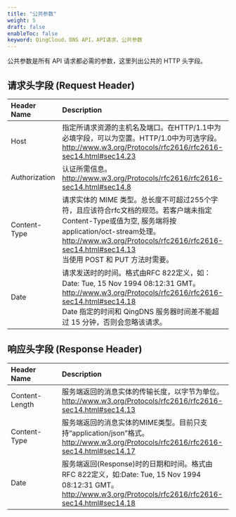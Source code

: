 ```yaml
---
title: "公共参数"
weight: 5
draft: false
enableToc: false
keyword: QingCloud，DNS API，API请求，公共参数
---
```


公共参数是所有 API 请求都必需的参数，这里列出公共的 HTTP 头字段。

## 请求头字段 (Request Header)

|<span style="display:inline-block;width:100px">Header Name</span>|Description|
|:---|:---|
|Host|指定所请求资源的主机名及端口。在HTTP/1.1中为必填字段，可以为空置。HTTP/1.0中为可选字段。<br>http://www.w3.org/Protocols/rfc2616/rfc2616-sec14.html#sec14.23|
|Authorization|认证所需信息。<br>http://www.w3.org/Protocols/rfc2616/rfc2616-sec14.html#sec14.8|
|Content-Type|请求实体的 MIME 类型。总长度不可超过255个字符，且应该符合rfc文档的规范。若客户端未指定Content-Type或值为空, 服务端将按application/oct-stream处理。<br>http://www.w3.org/Protocols/rfc2616/rfc2616-sec14.html#sec14.13<br>当使用 POST 和 PUT 方法时需要。|
|Date|请求发送时的时间。格式由RFC 822定义，如： Date: Tue, 15 Nov 1994 08:12:31 GMT。<br>http://www.w3.org/Protocols/rfc2616/rfc2616-sec14.html#sec14.18<br>Date 指定的时间和 QingDNS 服务器时间差不能超过 15 分钟，否则会忽略该请求。|


## 响应头字段 (Response Header)

|<span style="display:inline-block;width:100px">Header Name</span>|Description|
|:---|:---|
|Content-Length|服务端返回的消息实体的传输长度，以字节为单位。<br>http://www.w3.org/Protocols/rfc2616/rfc2616-sec14.html#sec14.13|
|Content-Type|服务端返回的消息实体的MIME类型。目前只支持“application/json”格式。<br>http://www.w3.org/Protocols/rfc2616/rfc2616-sec14.html#sec14.17|
|Date|服务端返回(Response)时的日期和时间。格式由RFC 822定义，如:Date: Tue, 15 Nov 1994 08:12:31 GMT。<br>http://www.w3.org/Protocols/rfc2616/rfc2616-sec14.html#sec14.18|

